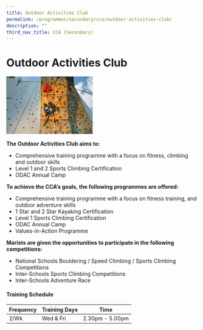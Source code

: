 ```yaml
---
title: Outdoor Activities Club
permalink: /programmes/secondary/cca/outdoor-activities-club/
description: ""
third_nav_title: CCA (Secondary)
---
```

# Outdoor Activities Club

<img src="/images/CCA/Secondary/ODAC_v1.png"  
     style="width:45%">


**The Outdoor Activities Club aims to:**

*   Comprehensive training programme with a focus on fitness, climbing and outdoor skills
*   Level 1 and 2 Sports Climbing Certification
*   ODAC Annual Camp

**To achieve the CCA’s goals, the following programmes are offered:**

*   Comprehensive training programme with a focus on fitness training, and outdoor adventure skills
*   1 Star and 2 Star Kayaking Certification
*   Level 1 Sports Climbing Certification
*   ODAC Annual Camp 
*   Values-in-Action Programme

  

**Marists are given the opportunities to participate in the following competitions:**

*   National Schools Bouldering / Speed Climbing / Sports Climbing Competitions  
*   Inter-Schools Sports Climbing Competitions  
*   Inter-Schools Adventure Race


#### Training Schedule

<table>
<thead>
  <tr>
    <th>Frequency</th>
    <th>Training Days</th>
    <th>Time</th>
  </tr>
</thead>
<tbody>
  <tr>
    <td>2/Wk</td>
    <td>Wed &amp; Fri</td>
    <td>2.30pm - 5.00pm</td>
  </tr>
</tbody>
</table>